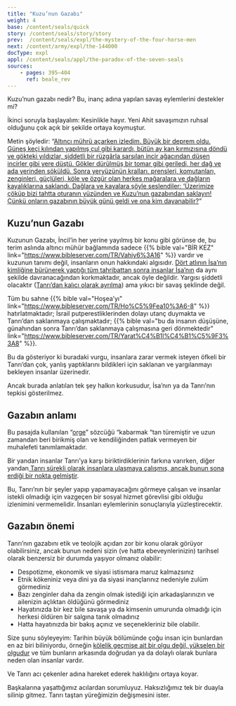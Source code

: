 ```yaml
---
title: "Kuzu’nun Gazabı"
weight: 4
base: /content/seals/quick
story: /content/seals/story/story
prev:  /content/seals/expl/the-mystery-of-the-four-horse-men
next: /content/army/expl/the-144000
docType: expl
appl: /content/seals/appl/the-paradox-of-the-seven-seals
sources: 
    - pages: 395–404
      ref: beale_rev
---
```


Kuzu’nun gazabı nedir? Bu, inanç adına yapılan savaş eylemlerini destekler mi?

İkinci soruyla başlayalım: Kesinlikle hayır. Yeni Ahit savaşımızın ruhsal olduğunu çok açık bir şekilde ortaya koymuştur.

Metin şöyledir: “[Altıncı mührü açarken izledim. Büyük bir deprem oldu. Güneş keçi kılından yapılmış çul gibi karardı, bütün ay kan kırmızısına döndü ve gökteki yıldızlar, şiddetli bir rüzgârla sarsılan incir ağacından düşen incirler gibi yere düştü. Gökler dürülmüş bir tomar gibi geriledi, her dağ ve ada yerinden söküldü. Sonra yeryüzünün kralları, prensleri, komutanları, zenginleri, güçlüleri, köle ve özgür olan herkes mağaralara ve dağların kayalıklarına saklandı. Dağlara ve kayalara şöyle seslendiler: ‘Üzerimize çöküp bizi tahtta oturanın yüzünden ve Kuzu’nun gazabından saklayın! Çünkü onların gazabının büyük günü geldi ve ona kim dayanabilir?](https://www.bibleserver.com/TR/Vahiy6%3A12-17)”

## Kuzu’nun Gazabı

<a name="c1b2"></a>
Kuzunun Gazabı, İncil’in her yerine yayılmış bir konu gibi görünse de, bu terim aslında altıncı mühür bağlamında sadece {{% bible val="BİR KEZ" link="https://www.bibleserver.com/TR/Vahiy6%3A16" %}} vardır ve kuzunun tanımı değil, insanların onun hakkındaki algısıdır. [Dört atlının İsa’nın kimliğine bürünerek yaptığı tüm tahribattan sonra insanlar İsa’nın](/content/seals/expl/the-mystery-of-the-four-horse-men) da aynı şekilde davranacağından korkmaktadır, ancak öyle değildir. Yargısı şiddetli olacaktır ([Tanrı’dan kalıcı olarak ayrılma](/content/paradise/expl/heaven-and-hell)) ama yıkıcı bir savaş şeklinde değil.

Tüm bu sahne {{% bible val="Hoşea’yı" link="https://www.bibleserver.com/TR/Ho%C5%9Fea10%3A6-8" %}} hatırlatmaktadır; İsrail putperestliklerinden dolayı utanç duymakta ve Tanrı’dan saklanmaya çalışmaktadır; {{% bible val="bu da insanın düşüşüne, günahından sonra Tanrı’dan saklanmaya çalışmasına geri dönmektedir" link="https://www.bibleserver.com/TR/Yarat%C4%B1l%C4%B1%C5%9F3%3A8" %}}.

Bu da gösteriyor ki buradaki vurgu, insanlara zarar vermek isteyen öfkeli bir Tanrı’dan çok, yanlış yaptıklarını bildikleri için saklanan ve yargılanmayı bekleyen insanlar üzerinedir.

Ancak burada anlatılan tek şey halkın korkusudur, İsa’nın ya da Tanrı’nın tepkisi gösterilmez.

## Gazabın anlamı

<a name="7c69"></a>
Bu pasajda kullanılan “[orge](https://biblehub.com/greek/3709.htm)” sözcüğü “kabarmak “tan türemiştir ve uzun zamandan beri birikmiş olan ve kendiliğinden patlak vermeyen bir muhalefeti tanımlamaktadır.

Bir yandan insanlar Tanrı’ya karşı biriktirdiklerinin farkına varırken, diğer yandan[ Tanrı sürekli olarak insanlara ulaşmaya çalışmış, ancak bunun sona erdiği bir nokta gelmiştir](/content/bowls/expl/the-bowls-of-wrath).

Bu, Tanrı’nın bir şeyler yapıp yapamayacağını görmeye çalışan ve insanlar istekli olmadığı için vazgeçen bir sosyal hizmet görevlisi gibi olduğu izlenimini vermemelidir. İnsanları eylemlerinin sonuçlarıyla yüzleştirecektir.

## Gazabın önemi

<a name="6ade"></a>
Tanrı’nın gazabını etik ve teolojik açıdan zor bir konu olarak görüyor olabilirsiniz, ancak bunun nedeni sizin (ve hatta ebeveynlerinizin) tarihsel olarak benzersiz bir durumda yaşıyor olmanız olabilir:

- Despotizme, ekonomik ve siyasi istismara maruz kalmazsınız
- Etnik kökeniniz veya dini ya da siyasi inançlarınız nedeniyle zulüm görmediniz
- Bazı zenginler daha da zengin olmak istediği için arkadaşlarınızın ve ailenizin açlıktan öldüğünü görmediniz
- Hayatınızda bir kez bile savaşa ya da kimsenin umurunda olmadığı için herkesi öldüren bir salgına tanık olmadınız
- Hatta hayatınızda bir bakış açınız ve seçenekleriniz bile olabilir.

Size şunu söyleyeyim: Tarihin büyük bölümünde çoğu insan için bunlardan en az biri biliniyordu, örneğin [kölelik geçmişe ait bir olgu değil, yükselen bir olgudur](https://50forfreedom.org/modern-slavery/) ve tüm bunların arkasında doğrudan ya da dolaylı olarak bunlara neden olan insanlar vardır.

Ve Tanrı acı çekenler adına hareket ederek haklılığını ortaya koyar.

Başkalarına yaşattığımız acılardan sorumluyuz. Haksızlığımız tek bir duayla silinip gitmez. Tanrı taştan yüreğimizin değişmesini ister.

